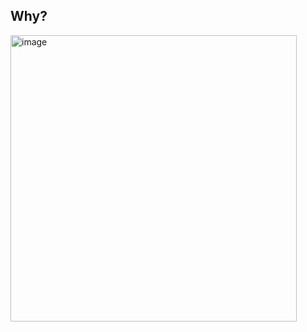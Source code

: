 ## Why?
<img width="458" alt="image" src="https://github.com/ruslanjabari/git-slut/assets/59275080/0a28afa7-3158-4b73-8807-c18b8775cb29">

